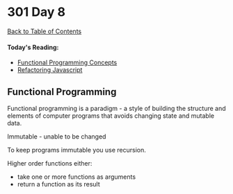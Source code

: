 # 301 Day 8
[Back to Table of Contents](../reading-notes.md)<br/>

#### Today's Reading:<br/>
- [Functional Programming Concepts](https://medium.com/the-renaissance-developer/concepts-of-functional-programming-in-javascript-6bc84220d2aa)
- [Refactoring Javascript](https://dev.to/healeycodes/refactoring-javascript-for-performance-and-readability-with-examples-1hec)

## Functional Programming

Functional programming is a paradigm - a style of building the structure and elements of computer programs that avoids changing state and mutable data.

Immutable - unable to be changed

To keep programs immutable you use recursion.

Higher order functions either: 
- take one or more functions as arguments
- return a function as its result